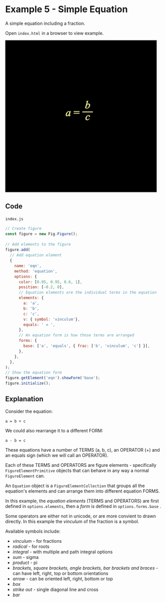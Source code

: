 # Example 5 - Simple Equation

A simple equation including a fraction.

Open `index.html` in a browser to view example.

![](example.png)

## Code
`index.js`
```js
// Create figure
const figure = new Fig.Figure();

// Add elements to the figure
figure.add(
  // Add equation element
  {
    name: 'eqn',
    method: 'equation',
    options: {
      color: [0.95, 0.95, 0.6, 1],
      position: [-0.2, 0],
      // Equation elements are the individual terms in the equation
      elements: {
        a: 'a',
        b: 'b',
        c: 'c',
        v: { symbol: 'vinculum'},
        equals: ' = ',
      },
      // An equation form is how those terms are arranged
      forms: {
        base: ['a', 'equals', { frac: ['b', 'vinculum', 'c'] }],
      },
    },
  },
);
// Show the equation form
figure.getElement('eqn').showForm('base');
figure.initialize();
```

## Explanation

Consider the equation:

```
a = b + c
```

We could also rearrange it to a different FORM:

```
a - b = c
```

These equations have a number of TERMS (a, b, c), an OPERATOR (+) and an equals sign (which we will call an OPERATOR).

Each of these TERMS and OPERATORS are figure elements - specifically `FigureElementPrimitive` objects that can behave in any way a normal `FigureElement` can.

An `Equation` object is a `FigureElementCollection` that groups all the equation's elements and can arrange them into different equation FORMS.

In this example, the *equation elements* (TERMS and OPERATORS) are first defined in `options.elements`, then a *form* is defined in `options.forms.base` .

Some operators are either not in unicode, or are more convient to drawn directly. In this example the *vinculum* of the fraction is a symbol.

Available symbols include:

* *vinculum* - for fractions
* *radical* - for roots
* *integral* - with multiple and path integral options
* *sum* - sigma
* *product* - pi
* *brackets, square brackets, angle brackets, bar brackets and braces* - can have left, right, top or bottom orientations
* *arrow* - can be oriented left, right, bottom or top
* *box*
* *strike out* - single diagonal line and cross
* *bar*